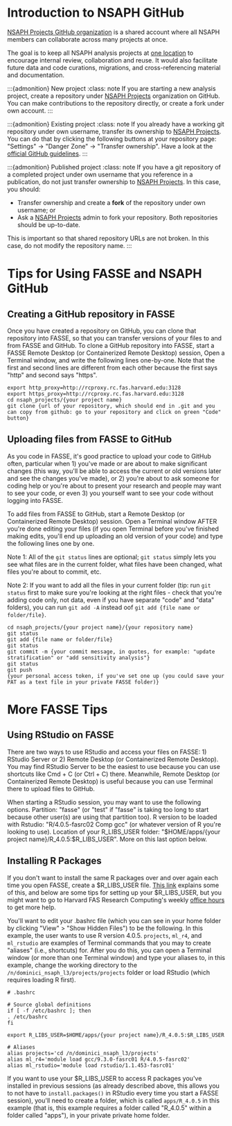 # Introduction to NSAPH GitHub 

[NSAPH Projects GitHub organization](https://github.com/NSAPH-Projects) is a shared account where all NSAPH members 
can collaborate across many projects at once.

The goal is to keep all NSAPH analysis projects at [one location](https://github.com/NSAPH-Projects) to encourage 
internal review, collaboration and reuse. It would also facilitate future data and code curations, migrations, 
and cross-referencing material and documentation.

:::{admonition} New project 
:class: note 
If you are starting a new analysis project, create a repository under [NSAPH Projects](https://github.com/NSAPH-Projects) 
organization on GitHub. You can make contributions to the repository directly, or create a fork under own account.
:::

:::{admonition} Existing project 
:class: note 
If you already have a working git repository under own username, transfer its ownership to 
[NSAPH Projects](https://github.com/NSAPH-Projects). You can do that by clicking the following buttons at your 
repository page: "Settings" -> "Danger Zone" -> "Transfer ownership". Have a look at the 
[official GitHub guidelines](https://docs.github.com/en/repositories/creating-and-managing-repositories/transferring-a-repository).
:::

:::{admonition} Published project 
:class: note 
If you have a git repository of a completed project under own username that you reference in a publication, 
do not just transfer ownership to [NSAPH Projects](https://github.com/NSAPH-Projects). In this case, you should:

- Transfer ownership and create a **fork** of the repository under own username; or
- Ask a [NSAPH Projects](https://github.com/NSAPH-Projects) admin to fork your repository. Both repositories should be up-to-date.

This is important so that shared repository URLs are not broken. In this case, do not modify the repository name.
:::


# Tips for Using FASSE and NSAPH GitHub 

## Creating a GitHub repository in FASSE

Once you have created a repository on GitHub, you can clone that repository into FASSE, so that you can transfer versions of your files to and from FASSE and GitHub. To clone a GitHub repository into FASSE, start a FASSE Remote Desktop (or Containerized Remote Desktop) session, Open a Terminal window, and write the following lines one-by-one. Note that the first and second lines are different from each other because the first says "http" and second says "https".

    export http_proxy=http://rcproxy.rc.fas.harvard.edu:3128
    export https_proxy=http://rcproxy.rc.fas.harvard.edu:3128
    cd nsaph_projects/{your project name}
    git clone {url of your repository, which should end in .git and you can copy from github: go to your repository and click on green "Code" button}

## Uploading files from FASSE to GitHub

As you code in FASSE, it's good practice to upload your code to GitHub often, particular when 1) you've made or are about to make significant changes  (this way, you'll be able to access the current or old versions later and see the changes you've made), or 2) you're about to ask someone for coding help or you're about to present your research and people may want to see your code, or even 3) you yourself want to see your code without logging into FASSE.

To add files from FASSE to GitHub, start a Remote Desktop (or Containerized Remote Desktop) session. Open a Terminal window AFTER you're done editing your files (if you open Terminal before you've finished making edits, you'll end up uploading an old version of your code) and type the following lines one by one.

Note 1: All of the `git status` lines are optional; `git status` simply lets you see what files are in the current folder, what files have been changed, what files you're about to commit, etc.

Note 2: If you want to add all the files in your current folder (tip: run `git status` first to make sure you're looking at the right files - check that you're adding code only, not data, even if you have separate "code" and "data" folders), you can run `git add -A` instead oof `git add {file name or folder/file}`.

    cd nsaph_projects/{your project name}/{your repository name}
    git status
    git add {file name or folder/file}
    git status
    git commit -m {your commit message, in quotes, for example: "update stratification" or "add sensitivity analysis"}
    git status
    git push
    {your personal access token, if you've set one up (you could save your PAT as a text file in your private FASSE folder)}


# More FASSE Tips

## Using RStudio on FASSE

There are two ways to use RStudio and access your files on FASSE: 1) RStudio Server or 2) Remote Desktop (or Containerized Remote Desktop). You may find RStudio Server to be the easiest to use because you can use shortcuts like Cmd + C (or Ctrl + C) there. Meanwhile, Remote Desktop (or Containerized Remote Desktop) is useful because you can use Terminal there to upload files to GitHub.

When starting a RStudio session, you may want to use the following options. Partition: "fasse" (or "test" if "fasse" is taking too long to start because other user(s) are using that partition too). R version to be loaded with Rstudio: "R/4.0.5-fasrc02 Comp gcc" (or whatever version of R you're looking to use). Location of your R_LIBS_USER folder: "\$HOME/apps/{your project name}/R_4.0.5:\$R_LIBS_USER". More on this last option below.

## Installing R Packages

If you don't want to install the same R packages over and over again each time you open FASSE, create a \$R_LIBS_USER file. [This link](https://docs.rc.fas.harvard.edu/kb/r-packages/) explains some of this, and below are some tips for setting up your \$R_LIBS_USER, but you might want to go to Harvard FAS Research Computing's weekly [office hours](https://www.rc.fas.harvard.edu/training/office-hours/) to get more help.

You'll want to edit your .bashrc file (which you can see in your home folder by clicking "View" > "Show Hidden Files") to be the following. In this example, the user wants to use R version 4.0.5. `projects`, `ml_r4`, and `ml_rstudio` are examples of Terminal commands that you may to create "aliases" (i.e., shortcuts) for. After you do this, you can open a Terminal window (or more than one Terminal window) and type your aliases to, in this example, change the working directory to the `/n/dominici_nsaph_l3/projects/projects` folder or load RStudio (which requires loading R first).

    # .bashrc

    # Source global definitions
    if [ -f /etc/bashrc ]; then
    . /etc/bashrc
    fi

    export R_LIBS_USER=$HOME/apps/{your project name}/R_4.0.5:$R_LIBS_USER

    # Aliases
    alias projects='cd /n/dominici_nsaph_l3/projects'
    alias ml_r4='module load gcc/9.3.0-fasrc01 R/4.0.5-fasrc02'
    alias ml_rstudio='module load rstudio/1.1.453-fasrc01'

If you want to use your \$R_LIBS_USER to access R packages you've installed in previous sessions (as already described above, this allows you to not have to `install.packages()` in RStudio every time you start a FASSE session), you'll need to create a folder, which is called `apps/R_4.0.5` in this example (that is, this example requires a folder called "R_4.0.5" within a folder called "apps"), in your private private home folder.
